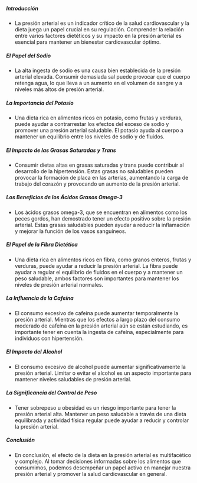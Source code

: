 ##### Introducción
* La presión arterial es un indicador crítico de la salud cardiovascular y la dieta juega un papel crucial en su regulación. Comprender la relación entre varios factores dietéticos y su impacto en la presión arterial es esencial para mantener un bienestar cardiovascular óptimo.

##### El Papel del Sodio
* La alta ingesta de sodio es una causa bien establecida de la presión arterial elevada. Consumir demasiada sal puede provocar que el cuerpo retenga agua, lo que lleva a un aumento en el volumen de sangre y a niveles más altos de presión arterial.

##### La Importancia del Potasio
* Una dieta rica en alimentos ricos en potasio, como frutas y verduras, puede ayudar a contrarrestar los efectos del exceso de sodio y promover una presión arterial saludable. El potasio ayuda al cuerpo a mantener un equilibrio entre los niveles de sodio y de fluidos.

##### El Impacto de las Grasas Saturadas y Trans
* Consumir dietas altas en grasas saturadas y trans puede contribuir al desarrollo de la hipertensión. Estas grasas no saludables pueden provocar la formación de placa en las arterias, aumentando la carga de trabajo del corazón y provocando un aumento de la presión arterial.

##### Los Beneficios de los Ácidos Grasos Omega-3
* Los ácidos grasos omega-3, que se encuentran en alimentos como los peces gordos, han demostrado tener un efecto positivo sobre la presión arterial. Estas grasas saludables pueden ayudar a reducir la inflamación y mejorar la función de los vasos sanguíneos.

##### El Papel de la Fibra Dietética
* Una dieta rica en alimentos ricos en fibra, como granos enteros, frutas y verduras, puede ayudar a reducir la presión arterial. La fibra puede ayudar a regular el equilibrio de fluidos en el cuerpo y a mantener un peso saludable, ambos factores son importantes para mantener los niveles de presión arterial normales.

##### La Influencia de la Cafeína
* El consumo excesivo de cafeína puede aumentar temporalmente la presión arterial. Mientras que los efectos a largo plazo del consumo moderado de cafeína en la presión arterial aún se están estudiando, es importante tener en cuenta la ingesta de cafeína, especialmente para individuos con hipertensión.

##### El Impacto del Alcohol
* El consumo excesivo de alcohol puede aumentar significativamente la presión arterial. Limitar o evitar el alcohol es un aspecto importante para mantener niveles saludables de presión arterial.

##### La Significancia del Control de Peso
* Tener sobrepeso u obesidad es un riesgo importante para tener la presión arterial alta. Mantener un peso saludable a través de una dieta equilibrada y actividad física regular puede ayudar a reducir y controlar la presión arterial.

##### Conclusión
* En conclusión, el efecto de la dieta en la presión arterial es multifacético y complejo. Al tomar decisiones informadas sobre los alimentos que consumimos, podemos desempeñar un papel activo en manejar nuestra presión arterial y promover la salud cardiovascular en general.